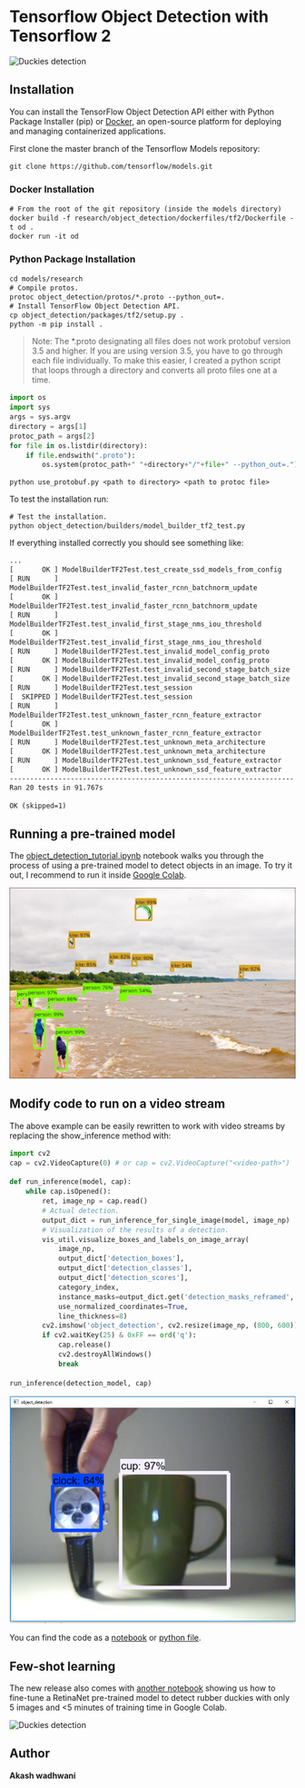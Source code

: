 # Tensorflow Object Detection with Tensorflow 2

![Duckies detection](doc/duckies_test.gif)



## Installation

You can install the TensorFlow Object Detection API either with Python Package Installer (pip) or [Docker](https://www.docker.com/), an open-source platform for deploying and managing containerized applications. 

First clone the master branch of the Tensorflow Models repository:

```
git clone https://github.com/tensorflow/models.git
```

### Docker Installation

```
# From the root of the git repository (inside the models directory)
docker build -f research/object_detection/dockerfiles/tf2/Dockerfile -t od .
docker run -it od
```

### Python Package Installation

```
cd models/research
# Compile protos.
protoc object_detection/protos/*.proto --python_out=.
# Install TensorFlow Object Detection API.
cp object_detection/packages/tf2/setup.py .
python -m pip install .
```

> Note: The *.proto designating all files does not work protobuf version 3.5 and higher. If you are using version 3.5, you have to go through each file individually. To make this easier, I created a python script that loops through a directory and converts all proto files one at a time.

```python
import os
import sys
args = sys.argv
directory = args[1]
protoc_path = args[2]
for file in os.listdir(directory):
    if file.endswith(".proto"):
        os.system(protoc_path+" "+directory+"/"+file+" --python_out=.")
```

```
python use_protobuf.py <path to directory> <path to protoc file>
```

To test the installation run:

```
# Test the installation.
python object_detection/builders/model_builder_tf2_test.py
```

If everything installed correctly you should see something like:

```
...
[       OK ] ModelBuilderTF2Test.test_create_ssd_models_from_config
[ RUN      ] ModelBuilderTF2Test.test_invalid_faster_rcnn_batchnorm_update
[       OK ] ModelBuilderTF2Test.test_invalid_faster_rcnn_batchnorm_update
[ RUN      ] ModelBuilderTF2Test.test_invalid_first_stage_nms_iou_threshold
[       OK ] ModelBuilderTF2Test.test_invalid_first_stage_nms_iou_threshold
[ RUN      ] ModelBuilderTF2Test.test_invalid_model_config_proto
[       OK ] ModelBuilderTF2Test.test_invalid_model_config_proto
[ RUN      ] ModelBuilderTF2Test.test_invalid_second_stage_batch_size
[       OK ] ModelBuilderTF2Test.test_invalid_second_stage_batch_size
[ RUN      ] ModelBuilderTF2Test.test_session
[  SKIPPED ] ModelBuilderTF2Test.test_session
[ RUN      ] ModelBuilderTF2Test.test_unknown_faster_rcnn_feature_extractor
[       OK ] ModelBuilderTF2Test.test_unknown_faster_rcnn_feature_extractor
[ RUN      ] ModelBuilderTF2Test.test_unknown_meta_architecture
[       OK ] ModelBuilderTF2Test.test_unknown_meta_architecture
[ RUN      ] ModelBuilderTF2Test.test_unknown_ssd_feature_extractor
[       OK ] ModelBuilderTF2Test.test_unknown_ssd_feature_extractor
----------------------------------------------------------------------
Ran 20 tests in 91.767s

OK (skipped=1)
```

## Running a pre-trained model

The [object_detection_tutorial.ipynb](https://github.com/tensorflow/models/blob/master/research/object_detection/colab_tutorials/object_detection_tutorial.ipynb) notebook walks you through the process of using a pre-trained model to detect objects in an image. To try it out, I recommend to run it inside [Google Colab](https://colab.sandbox.google.com/github/tensorflow/models/blob/master/research/object_detection/colab_tutorials/colab_tutorials/object_detection_tutorial.ipynb).

![Person and Kites detection](kites_detections_output.jpg)

## Modify code to run on a video stream

The above example can be easily rewritten to work with video streams by replacing the show_inference method with:

```python
import cv2
cap = cv2.VideoCapture(0) # or cap = cv2.VideoCapture("<video-path>")

def run_inference(model, cap):
    while cap.isOpened():
        ret, image_np = cap.read()
        # Actual detection.
        output_dict = run_inference_for_single_image(model, image_np)
        # Visualization of the results of a detection.
        vis_util.visualize_boxes_and_labels_on_image_array(
            image_np,
            output_dict['detection_boxes'],
            output_dict['detection_classes'],
            output_dict['detection_scores'],
            category_index,
            instance_masks=output_dict.get('detection_masks_reframed', None),
            use_normalized_coordinates=True,
            line_thickness=8)
        cv2.imshow('object_detection', cv2.resize(image_np, (800, 600)))
        if cv2.waitKey(25) & 0xFF == ord('q'):
            cap.release()
            cv2.destroyAllWindows()
            break

run_inference(detection_model, cap)
```

![Live Object Detection Example](live_object_detection_example.png)

You can find the code as a [notebook](live_object_detection.ipynb) or [python file](detect_from_webcam.py).

## Few-shot learning

The new release also comes with [another notebook](https://github.com/tensorflow/models/blob/master/research/object_detection/colab_tutorials/eager_few_shot_od_training_tf2_colab.ipynb) showing us how to fine-tune a RetinaNet pre-trained model to detect rubber duckies with only 5 images and <5 minutes of training time in Google Colab.

![Duckies detection](duckies_test.gif)

## Author
 **Akash wadhwani**
